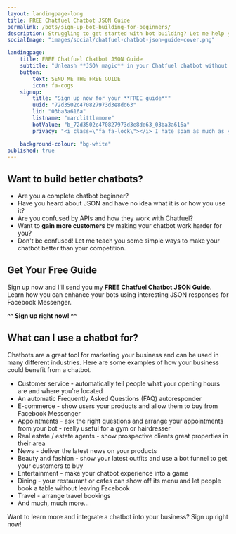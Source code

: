 ```yaml
---
layout: landingpage-long
title: FREE Chatfuel Chatbot JSON Guide
permalink: /bots/sign-up-bot-building-for-beginners/
description: Struggling to get started with bot building? Let me help you.
socialImage: "images/social/chatfuel-chatbot-json-guide-cover.png"

landingpage:
    title: FREE Chatfuel Chatbot JSON Guide
    subtitle: "Unleash **JSON magic** in your Chatfuel chatbot without needing **a developer**"
    button:
        text: SEND ME THE FREE GUIDE
        icon: fa-cogs
    signup:
        title: "Sign up now for your **FREE guide**"
        uuid: "72d3502c470827973d3e8dd63"
        lid: "03ba3a616a"
        listname: "marclittlemore"
        botValue: "b_72d3502c470827973d3e8dd63_03ba3a616a"
        privacy: "<i class=\"fa fa-lock\"></i> I hate spam as much as you do: your email address will **never** be shared."

    background-colour: "bg-white"
published: true
---
```


## Want to build better chatbots?

* Are you a complete chatbot beginner?
* Have you heard about JSON and have no idea what it is or how you use it?
* Are you confused by APIs and how they work with Chatfuel?
* Want to **gain more customers** by making your chatbot work harder for you?
* Don't be confused! Let me teach you some simple ways to make your chatbot better than your competition.

## Get Your Free Guide
Sign up now and I'll send you my **FREE Chatfuel Chatbot JSON Guide**. Learn how you can enhance your bots using interesting JSON responses for Facebook Messenger.

**^^ Sign up right now! ^^**

## What can I use a chatbot for?

Chatbots are a great tool for marketing your business and can be used in many different industries. Here are some examples of how your business could benefit from a chatbot.

* Customer service - automatically tell people what your opening hours are and where you're located
* An automatic Frequently Asked Questions (FAQ) autoresponder
* E-commerce - show users your products and allow them to buy from Facebook Messenger
* Appointments - ask the right questions and arrange your appointments from your bot - really useful for a gym or hairdresser
* Real estate / estate agents - show prospective clients great properties in their area
* News - deliver the latest news on your products
* Beauty and fashion - show your latest outfits and use a bot funnel to get your customers to buy
* Entertainment - make your chatbot experience into a game
* Dining - your restaurant or cafes can show off its menu and let people book a table without leaving Facebook
* Travel - arrange travel bookings
* And much, much more...

Want to learn more and integrate a chatbot into your business? Sign up right now!
